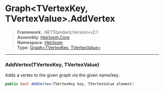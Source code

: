 # Graph\<TVertexKey, TVertexValue>.AddVertex

> **Framework**: .NETStandard,Version=v2.1  
> **Assembly**: [Heirloom.Core][0]  
> **Namespace**: [Heirloom][0]  
> **Type**: [Graph\<TVertexKey, TVertexValue>][1]

--------------------------------------------------------------------------------

### AddVertex(TVertexKey, TVertexValue)

Adds a vertex to the given graph via the given name/key.

```cs
public bool AddVertex(TVertexKey key, TVertexValue element)
```

[0]: ../Heirloom.Core.md
[1]: Heirloom.Graph[TVertexKey,TVertexValue].md

